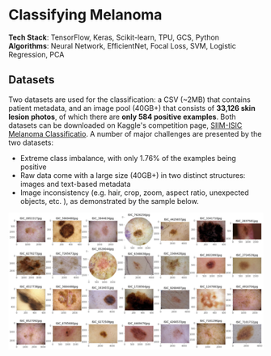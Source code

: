 # Classifying Melanoma
**Tech Stack**: TensorFlow, Keras, Scikit-learn, TPU, GCS, Python  
**Algorithms**: Neural Network, EfficientNet, Focal Loss, SVM, Logistic Regression, PCA  

## Datasets

Two datasets are used for the classification: a CSV (~2MB) that contains patient metadata, and an image pool (40GB+) that consists of **33,126 skin lesion photos**, of which there are **only 584 positive examples**. Both datasets can be downloaded on Kaggle's competition page, [SIIM-ISIC Melanoma Classificatio](https://www.kaggle.com/c/siim-isic-melanoma-classification/data). A number of major challenges are presented by the two datasets:

- Extreme class imbalance, with only 1.76% of the examples being positive
- Raw data come with a large size (40GB+) in two distinct structures: images and text-based metadata
- Image inconsistency (e.g. hair, crop, zoom, aspect ratio, unexpected objects, etc. ), as demonstrated by the sample below.

![sample](./../_img/sample.png)
